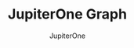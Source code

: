 ---
layout: post
repolink: "https://github.com/JupiterOne/graph-veracode"
title: "JupiterOne Graph"
description: "A graph conversion tool for Veracode."
author: "JupiterOne"
author-link: "https://github.com/JupiterOne"
content-type: "results"
language: "javascript"
repo: "github"
repo_title: "graph-veracode"
---